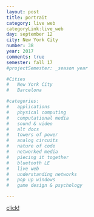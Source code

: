 ```yaml
---
layout: post
title: portrait
category: live web
categoryLink:live_web
day: september 12
city: New York City
number: 38
year: 2017
comments: true
semester: fall 17
#projectSemester: _season year

#Cities
#	New York City
#	Barcelona

#categories:
#	applications
#	physical computing 
#	computational media 
#	sound & video 
#	alt docs
#	towers of power 
#	analog circuits 
#	nature of code
#	networked media
#	piecing it together
#	bluetooth LE
#	live web
#	understanding networks
#	pop up windows
#	game design & psychology

---
```


<a href="https://twitter.com/theportrayerbot!" target="_top">click!</a>